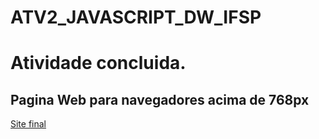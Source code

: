 # ATV2_JAVASCRIPT_DW_IFSP

# Atividade concluida. 

## Pagina Web para navegadores acima de 768px

[Site final](../imagens/ATV2_JAVASCRIPT_DW_IFSP.png)


